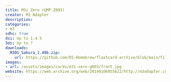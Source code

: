 ```yaml
---
title: M3i Zero (GMP-Z003)
creator: M3 Adapter
description:
categories:
- m3
sdhc: true
dsi: Up to 1.4.5
3ds: Up to ?
downloads:
  M3DS_Sakura_1.49b.zip:
    url: https://github.com/DS-Homebrew/flashcard-archive/blob/main/files/YSMenu/m3adapter.com/M3DS_Sakura_1.49b.7z
images:
- url: /assets/images/cards/m3i-zero-g003/front.jpg
website: https://web.archive.org/web/20140106055622/http://m3adapter.com/
---
```

